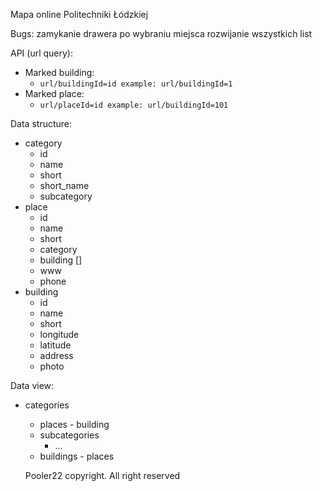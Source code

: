Mapa online Politechniki Łódzkiej


Bugs:
zamykanie drawera po wybraniu miejsca
rozwijanie wszystkich list


API (url query):
- Marked building:
  - `url/buildingId=id example: url/buildingId=1`
- Marked place:
  - `url/placeId=id example: url/buildingId=101`

Data structure:
- category
  - id
  - name
  - short
  - short_name
  - subcategory
- place
  - id
  - name
  - short
  - category
  - building []
  - www
  - phone
- building
  - id
  - name
  - short 
  - longitude
  - latitude
  - address
  - photo

Data view:
- categories
  - places - building
  - subcategories
    - ...
  - buildings - places
  
  
  Pooler22 copyright. All right reserved

